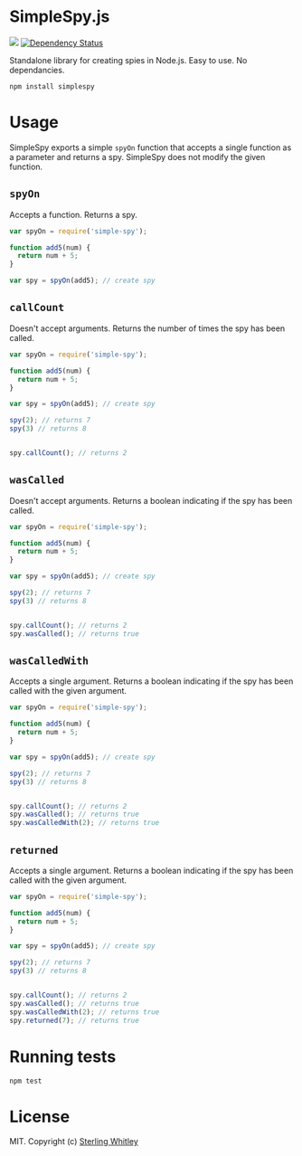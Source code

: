# SimpleSpy.js 
![](https://travis-ci.org/sterlingw/SimpleSpy.js.svg?branch=master)
[![Dependency Status](https://david-dm.org/sterlingw/SimpleSpy.js.svg)](https://david-dm.org/sterlingw/SimpleSpy.js)

Standalone library for creating spies in Node.js. Easy to use. No dependancies.

```
npm install simplespy
```

# Usage
SimpleSpy exports a simple `spyOn` function that accepts a single function as a parameter and returns a spy. SimpleSpy does not modify the given function.

## `spyOn`
Accepts a function. Returns a spy.
``` js
var spyOn = require('simple-spy');

function add5(num) {
  return num + 5;
}

var spy = spyOn(add5); // create spy
```

## `callCount`
Doesn't accept arguments. Returns the number of times the spy has been called.
``` js
var spyOn = require('simple-spy');

function add5(num) {
  return num + 5;
}

var spy = spyOn(add5); // create spy

spy(2); // returns 7
spy(3) // returns 8


spy.callCount(); // returns 2
```

## `wasCalled`
Doesn't accept arguments. Returns a boolean indicating if the spy has been called.
``` js
var spyOn = require('simple-spy');

function add5(num) {
  return num + 5;
}

var spy = spyOn(add5); // create spy

spy(2); // returns 7
spy(3) // returns 8


spy.callCount(); // returns 2
spy.wasCalled(); // returns true
```

## `wasCalledWith`
Accepts a single argument. Returns a boolean indicating if the spy has been called with the given argument.
``` js
var spyOn = require('simple-spy');

function add5(num) {
  return num + 5;
}

var spy = spyOn(add5); // create spy

spy(2); // returns 7
spy(3) // returns 8


spy.callCount(); // returns 2
spy.wasCalled(); // returns true
spy.wasCalledWith(2); // returns true
```

## `returned`
Accepts a single argument. Returns a boolean indicating if the spy has been called with the given argument.
``` js
var spyOn = require('simple-spy');

function add5(num) {
  return num + 5;
}

var spy = spyOn(add5); // create spy

spy(2); // returns 7
spy(3) // returns 8


spy.callCount(); // returns 2
spy.wasCalled(); // returns true
spy.wasCalledWith(2); // returns true
spy.returned(7); // returns true
```

# Running tests
`npm test`

# License
MIT. Copyright (c) [Sterling Whitley](http://sterlingw.com)


